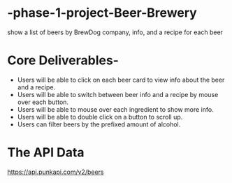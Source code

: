 # -phase-1-project-Beer-Brewery

show a list of beers by BrewDog company, info, and a recipe for each beer

# Core Deliverables-
* Users will be able to click on each beer card to view info about the beer and a recipe.
* Users will be able to switch between beer info and a recipe by mouse over each button. 
* Users will be able to mouse over each ingredient to show more info.
* Users will be able to double click on a button to scroll up.
* Users can filter beers by the prefixed amount of alcohol.

# The API Data 
https://api.punkapi.com/v2/beers
